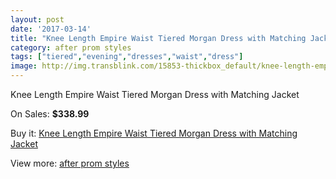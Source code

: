 ```yaml
---
layout: post
date: '2017-03-14'
title: "Knee Length Empire Waist Tiered Morgan Dress with Matching Jacket"
category: after prom styles
tags: ["tiered","evening","dresses","waist","dress"]
image: http://img.transblink.com/15853-thickbox_default/knee-length-empire-waist-tiered-morgan-dress-with-matching-jacket.jpg
---
```

Knee Length Empire Waist Tiered Morgan Dress with Matching Jacket

On Sales: **$338.99**
<a href="https://www.transblink.com/en/after-prom-styles/5038-knee-length-empire-waist-tiered-morgan-dress-with-matching-jacket.html"><amp-img layout="responsive" width="600" height="600" src="//img.transblink.com/15853-thickbox_default/knee-length-empire-waist-tiered-morgan-dress-with-matching-jacket.jpg" alt="Knee Length Empire Waist Tiered Morgan Dress with Matching Jacket 0" /></a>
<a href="https://www.transblink.com/en/after-prom-styles/5038-knee-length-empire-waist-tiered-morgan-dress-with-matching-jacket.html"><amp-img layout="responsive" width="600" height="600" src="//img.transblink.com/15857-thickbox_default/knee-length-empire-waist-tiered-morgan-dress-with-matching-jacket.jpg" alt="Knee Length Empire Waist Tiered Morgan Dress with Matching Jacket 1" /></a>
<a href="https://www.transblink.com/en/after-prom-styles/5038-knee-length-empire-waist-tiered-morgan-dress-with-matching-jacket.html"><amp-img layout="responsive" width="600" height="600" src="//img.transblink.com/15856-thickbox_default/knee-length-empire-waist-tiered-morgan-dress-with-matching-jacket.jpg" alt="Knee Length Empire Waist Tiered Morgan Dress with Matching Jacket 2" /></a>
<a href="https://www.transblink.com/en/after-prom-styles/5038-knee-length-empire-waist-tiered-morgan-dress-with-matching-jacket.html"><amp-img layout="responsive" width="600" height="600" src="//img.transblink.com/15855-thickbox_default/knee-length-empire-waist-tiered-morgan-dress-with-matching-jacket.jpg" alt="Knee Length Empire Waist Tiered Morgan Dress with Matching Jacket 3" /></a>
<a href="https://www.transblink.com/en/after-prom-styles/5038-knee-length-empire-waist-tiered-morgan-dress-with-matching-jacket.html"><amp-img layout="responsive" width="600" height="600" src="//img.transblink.com/15854-thickbox_default/knee-length-empire-waist-tiered-morgan-dress-with-matching-jacket.jpg" alt="Knee Length Empire Waist Tiered Morgan Dress with Matching Jacket 4" /></a>

Buy it: [Knee Length Empire Waist Tiered Morgan Dress with Matching Jacket](https://www.transblink.com/en/after-prom-styles/5038-knee-length-empire-waist-tiered-morgan-dress-with-matching-jacket.html "Knee Length Empire Waist Tiered Morgan Dress with Matching Jacket")

View more: [after prom styles](https://www.transblink.com/en/55-after-prom-styles "after prom styles")